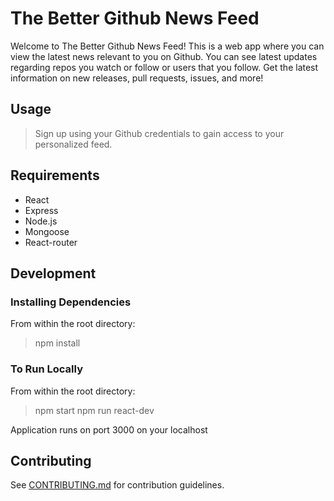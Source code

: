 # The Better Github News Feed
Welcome to The Better Github News Feed!  This is a web app where you can view the latest news relevant to you on Github.  You can see latest updates regarding repos you watch or follow or users that you follow.  Get the latest information on new releases, pull requests, issues, and more!

## Usage

> Sign up using your Github credentials to gain access to your personalized feed. 

## Requirements

- React
- Express
- Node.js
- Mongoose
- React-router

## Development

### Installing Dependencies

From within the root directory:

> npm install

### To Run Locally

From within the root directory:

> npm start
> npm run react-dev

Application runs on port 3000 on your localhost

## Contributing

See [CONTRIBUTING.md](_CONTRIBUTING.md) for contribution guidelines.